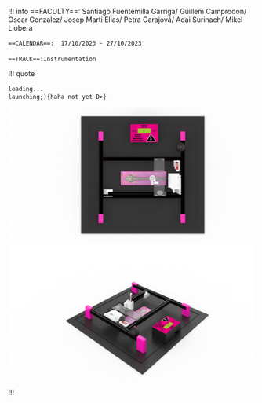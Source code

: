 !!! info
    ==FACULTY==: Santiago Fuentemilla Garriga/ Guillem Camprodon/ Oscar Gonzalez/ Josep Marti Elias/ Petra Garajová/ Adai Surinach/ Mikel Llobera
    
    ==CALENDAR==:  17/10/2023 - 27/10/2023

    ==TRACK==:Instrumentation

!!! quote
```
loading...
launching;){haha not yet D>}
```

![](../images/PLAN.jpg)
![](../images/RENDERING.jpg)

!!! 